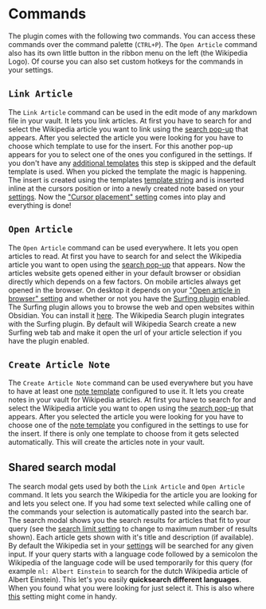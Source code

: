 # Commands

The plugin comes with the following two commands. You can access these commands over the command palette (`CTRL+P`). The `Open Article` command also has its own little button in the ribbon menu on the left (the Wikipedia Logo). Of course you can also set custom hotkeys for the commands in your settings.

## `Link Article`
The `Link Article` command can be used in the edit mode of any markdown file in your vault. It lets you link articles. At first you have to search for and select the Wikipedia article you want to link using the [search pop-up](#shared-search-modal) that appears. After you selected the article you were looking for you have to choose which template to use for the insert. For this another pop-up appears for you to select one of the ones you configured in the settings. If you don't have any [additional templates](settings.md#template-settings) this step is skipped and the default template is used. When you picked the template the magic is happening. The insert is created using the templates [template string](settings.md#template-string) and is inserted inline at the cursors position or into a newly created note based on your [settings](settings.md#creates-note--custom-note-path). Now the ["Cursor placement" setting](settings.md#cursor-placement) comes into play and everything is done!

## `Open Article`
The `Open Article` command can be used everywhere. It lets you open articles to read. At first you have to search for and select the Wikipedia article you want to open using the [search pop-up](#shared-search-modal) that appears. Now the articles website gets opened either in your default browser or obsidian directly which depends on a few factors. On mobile articles always get opened in the browser. On desktop it depends on your ["Open article in browser" setting](settings.md#open-article-in-browser) and whether or not you have the [Surfing plugin](https://github.com/PKM-er/Obsidian-Surfing) enabled. The Surfing plugin allows you to browse the web and open websites within Obsidian. You can install it [here](obsidian://show-plugin?id=surfing). The Wikipedia Search plugin integrates with the Surfing plugin. By default will Wikipedia Search create a new Surfing web tab and make it open the url of your article selection if you have the plugin enabled.

## `Create Article Note`
The `Create Article Note` command can be used everywhere but you have to have at least one [note template](settings.md#creates-note--custom-note-path) configured to use it. It lets you create notes in your vault for Wikipedia articles. At first you have to search for and select the Wikipedia article you want to open using the [search pop-up](#shared-search-modal) that appears. After you selected the article you were looking for you have to choose one of the [note template](settings.md#creates-note--custom-note-path) you configured in the settings to use for the insert. If there is only one template to choose from it gets selected automatically. This will create the articles note in your vault.

## Shared search modal
The search modal gets used by both the `Link Article` and `Open Article` command. It lets you search the Wikipedia for the article you are looking for and lets you select one. If you had some text selected while calling one of the commands your selection is automatically pasted into the search bar. The search modal shows you the search results for articles that fit to your query (see the [search limit setting](settings.md#search-limit) to change to maximum number of results shown). Each article gets shown with it's title and description (if available). By default the Wikipedia set in your [settings](settings.md#language) will be searched for any given input. If your query starts with a language code followed by a semicolon the Wikipedia of the language code will be used temporarily for this query (for example `nl: Albert Einstein` to search for the dutch Wikipedia article of Albert Einstein). This let's you easily **quicksearch different languages**. When you found what you were looking for just select it. This is also where [this](settings.md#auto-select-single-response-queries) setting might come in handy.